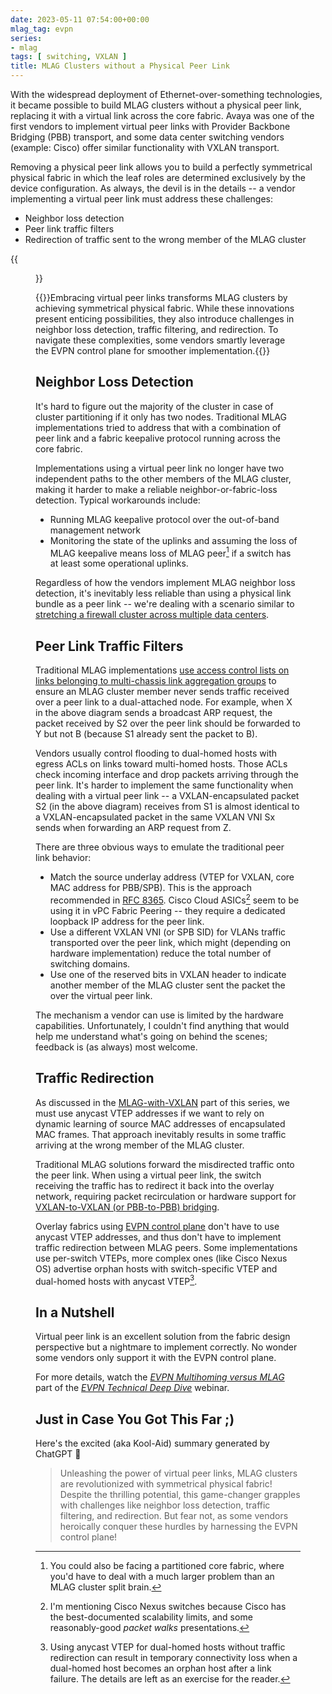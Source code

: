 ```yaml
---
date: 2023-05-11 07:54:00+00:00
mlag_tag: evpn
series:
- mlag
tags: [ switching, VXLAN ]
title: MLAG Clusters without a Physical Peer Link
---
```

With the widespread deployment of Ethernet-over-something technologies, it became possible to build MLAG clusters without a physical peer link, replacing it with a virtual link across the core fabric. Avaya was one of the first vendors to implement virtual peer links with Provider Backbone Bridging (PBB) transport, and some data center switching vendors (example: Cisco) offer similar functionality with VXLAN transport.
<!--more-->
Removing a physical peer link allows you to build a perfectly symmetrical physical fabric in which the leaf roles are determined exclusively by the device configuration. As always, the devil is in the details -- a vendor implementing a virtual peer link must address these challenges:

-   Neighbor loss detection
-   Peer link traffic filters
-   Redirection of traffic sent to the wrong member of the MLAG cluster

{{<figure src="/2023/05/MLAG-virtual-peer-link.png" caption="MLAG cluster with a virtual peer link over VXLAN fabric">}}

{{<tldr model="somewhat excited ChatGPT GPT-4" comment="The regular summary sounded like an abstract of a research paper written by a team of terminally-bored people. Had to tell ChatGPT to spice it up a notch (you don't want to know how cheerleading the 'excited' summary was 😆).">}}Embracing virtual peer links transforms MLAG clusters by achieving symmetrical physical fabric. While these innovations present enticing possibilities, they also introduce challenges in neighbor loss detection, traffic filtering, and redirection. To navigate these complexities, some vendors smartly leverage the EVPN control plane for smoother implementation.{{</tldr>}}

## Neighbor Loss Detection

It's hard to figure out the majority of the cluster in case of cluster partitioning if it only has two nodes. Traditional MLAG implementations tried to address that with a combination of peer link and a fabric keepalive protocol running across the core fabric.

Implementations using a virtual peer link no longer have two independent paths to the other members of the MLAG cluster, making it harder to make a reliable neighbor-or-fabric-loss detection. Typical workarounds include:

-   Running MLAG keepalive protocol over the out-of-band management network
-   Monitoring the state of the uplinks and assuming the loss of MLAG keepalive means loss of MLAG peer[^OU] if a switch has at least some operational uplinks.

[^OU]: You could also be facing a partitioned core fabric, where you'd have to deal with a much larger problem than an MLAG cluster split brain.

Regardless of how the vendors implement MLAG neighbor loss detection, it's inevitably less reliable than using a physical link bundle as a peer link -- we're dealing with a scenario similar to [stretching a firewall cluster across multiple data centers](https://blog.ipspace.net/2011/04/distributed-firewalls-how-badly-do-you.html).

## Peer Link Traffic Filters

Traditional MLAG implementations [use access control lists on links belonging to multi-chassis link aggregation groups](https://blog.ipspace.net/2022/06/mlag-deep-dive-flooding.html) to ensure an MLAG cluster member never sends traffic received over a peer link to a dual-attached node. For example, when X in the above diagram sends a broadcast ARP request, the packet received by S2 over the peer link should be forwarded to Y but not B (because S1 already sent the packet to B).

Vendors usually control flooding to dual-homed hosts with egress ACLs on links toward multi-homed hosts. Those ACLs check incoming interface and drop packets arriving through the peer link. It's harder to implement the same functionality when dealing with a virtual peer link -- a VXLAN-encapsulated packet S2 (in the above diagram) receives from S1 is almost identical to a VXLAN-encapsulated packet in the same VXLAN VNI Sx sends when forwarding an ARP request from Z.

There are three obvious ways to emulate the traditional peer link behavior:

-   Match the source underlay address (VTEP for VXLAN, core MAC address for PBB/SPB). This is the approach recommended in [RFC 8365](https://datatracker.ietf.org/doc/html/rfc8365#section-8.3.1). Cisco Cloud ASICs[^CS] seem to be using it in vPC Fabric Peering -- they require a dedicated loopback IP address for the peer link.
-   Use a different VXLAN VNI (or SPB SID) for VLANs traffic transported over the peer link, which might (depending on hardware implementation) reduce the total number of switching domains.
-   Use one of the reserved bits in VXLAN header to indicate another member of the MLAG cluster sent the packet the over the virtual peer link.

The mechanism a vendor can use is limited by the hardware capabilities. Unfortunately, I couldn't find anything that would help me understand what's going on behind the scenes; feedback is (as always) most welcome.

[^CS]: I'm mentioning Cisco Nexus switches because Cisco has the best-documented scalability limits, and some reasonably-good _packet walks_ presentations.

## Traffic Redirection

As discussed in the [MLAG-with-VXLAN](https://blog.ipspace.net/2022/09/mlag-deep-dive-vxlan-fabric.html) part of this series, we must use anycast VTEP addresses if we want to rely on dynamic learning of source MAC addresses of encapsulated MAC frames. That approach inevitably results in some traffic arriving at the wrong member of the MLAG cluster.

Traditional MLAG solutions forward the misdirected traffic onto the peer link. When using a virtual peer link, the switch receiving the traffic has to redirect it back into the overlay network, requiring packet recirculation or hardware support for [VXLAN-to-VXLAN (or PBB-to-PBB) bridging](https://blog.ipspace.net/2022/06/vxlan-bridging-dci.html).

Overlay fabrics using [EVPN control plane](/2022/11/mlag-vxlan-evpn.html) don't have to use anycast VTEP addresses, and thus don't have to implement traffic redirection between MLAG peers. Some implementations use per-switch VTEPs, more complex ones (like Cisco Nexus OS) advertise orphan hosts with switch-specific VTEP and dual-homed hosts with anycast VTEP[^ATR].

[^ATR]: Using anycast VTEP for dual-homed hosts without traffic redirection can result in temporary connectivity loss when a dual-homed host becomes an orphan host after a link failure. The details are left as an exercise for the reader.

## In a Nutshell

Virtual peer link is an excellent solution from the fabric design perspective but a nightmare to implement correctly. No wonder some vendors only support it with the EVPN control plane.

For more details, watch the *[EVPN Multihoming versus MLAG](https://my.ipspace.net/bin/list?id=EVPN#MH)* part of the _[EVPN Technical Deep Dive](https://www.ipspace.net/EVPN_Technical_Deep_Dive)_ webinar.

## Just in Case You Got This Far ;)

Here's the excited (aka Kool-Aid) summary generated by ChatGPT 🤣

> Unleashing the power of virtual peer links, MLAG clusters are revolutionized with symmetrical physical fabric! Despite the thrilling potential, this game-changer grapples with challenges like neighbor loss detection, traffic filtering, and redirection. But fear not, as some vendors heroically conquer these hurdles by harnessing the EVPN control plane!
